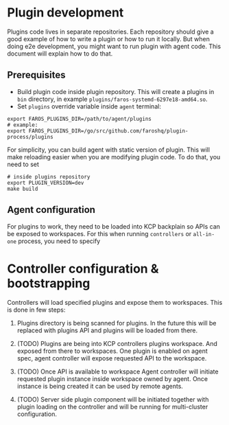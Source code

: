 # Plugin development

Plugins code lives in separate repositories. Each repository should give a good example of how to write a plugin or how to run it locally. But when doing
e2e development, you might want to run plugin with agent code. This document will explain how to do that.

## Prerequisites

- Build plugin code inside plugin repository. This will create a plugins in `bin` directory, in example `plugins/faros-systemd-6297e18-amd64.so`.
- Set `plugins` override variable inside `agent` terminal:

```
export FAROS_PLUGINS_DIR=/path/to/agent/plugins
# example:
export FAROS_PLUGINS_DIR=/go/src/github.com/faroshq/plugin-process/plugins
```

For simplicity, you can build agent with static version of plugin. This will make
reloading easier when you are modifying plugin code. To do that, you need to set

```
# inside plugins repository
export PLUGIN_VERSION=dev
make build
```

## Agent configuration

For plugins to work, they need to be loaded into KCP backplain so APIs can
be exposed to workspaces. For this when running `controllers` or `all-in-one`
process, you need to specify


# Controller configuration & bootstrapping

Controllers will load specified plugins and expose them to workspaces.
This is done in few steps:

1. Plugins directory is being scanned for plugins. In the future this will be
replaced with plugins API and plugins will be loaded from there.

2. (TODO) Plugins are being into KCP controllers plugins workspace. And exposed from there
to workspaces. One plugin is enabled on agent spec, agent controller will expose
requested API to the workspace.

3. (TODO) Once API is available to workspace Agent controller will initiate requested
plugin instance inside workspace owned by agent. Once instance is being created
it can be used by remote agents.

4. (TODO) Server side plugin component will be initiated together with plugin loading
on the controller and will be running for multi-cluster configuration.

